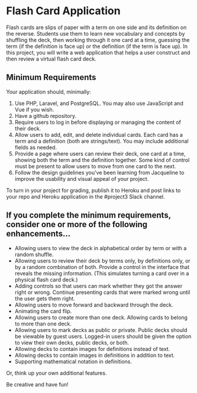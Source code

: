 # Flash Card Application

Flash cards are slips of paper with a term on one side and its definition on the reverse. Students use them to learn new vocabulary and concepts by shuffling the deck, then working through it one card at a time, guessing the term (if the definition is face up) or the definition (if the term is face up). In this project, you will write a web application that helps a user construct and then review a virtual flash card deck.

## Minimum Requirements

Your application should, minimally:

1. Use PHP, Laravel, and PostgreSQL. You may also use JavaScript and Vue if you wish.
2. Have a github repository.
3. Require users to log in before displaying or managing the content of their deck.
4. Allow users to add, edit, and delete individual cards. Each card has a term and a definition (both are strings/text). You may include additional fields as needed.
5. Provide a page where users can review their deck, one card at a time, showing both the term and the definition together. Some kind of control must be present to allow users to move from one card to the next.
6. Follow the design guidelines you've been learning from Jacqueline to improve the usability and visual appeal of your project.

To turn in your project for grading, publish it to Heroku and post links to your repo and Heroku application in the #project3 Slack channel.

## If you complete the minimum requirements, consider one or more of the following enhancements...

* Allowing users to view the deck in alphabetical order by term or with a random shuffle.
* Allowing users to review their deck by terms only, by definitions only, or by a random combination of both. Provide a control in the interface that reveals the missing information. (This simulates turning a card over in a physical flash card deck.)
* Adding controls so that users can mark whether they got the answer right or wrong. Continue presenting cards that were marked wrong until the user gets them right.
* Allowing users to move forward and backward through the deck.
* Animating the card flip.
* Allowing users to create more than one deck. Allowing cards to belong to more than one deck.
* Allowing users to mark decks as public or private. Public decks should be viewable by guest users. Logged-in users should be given the option to view their own decks, public decks, or both.
* Allowing decks to contain images for definitions instead of text.
* Allowing decks to contain images in definitions in addition to text.
* Supporting mathematical notation in definitions.

Or, think up your own additional features.

Be creative and have fun! 
